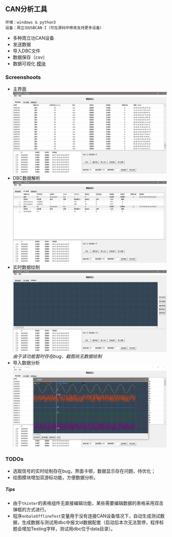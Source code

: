 ## CAN分析工具
    环境：windows & python3 
    设备：周立功USBCAN-I（可在源码中修改支持更多设备）
- 多种周立功CAN设备
- 发送数据
- 导入DBC文件
- 数据保存（csv）
- 数据可视化 [模块](https://github.com/hehenihao/pySnippets/tree/master/04_canvasPlot)

### Screenshoots
- 主界面
![pic1](screenshots/1.png)
- DBC数据解析
![pic2](screenshots/2.png)
- 实时数据绘制
![pic3](screenshots/plotSignalRealtime.png)
*由于该功能暂时存在bug，截图尚无数据绘制*
- 导入数据分析
![pic4](screenshots/importCSV.png)

### TODOs
- 选取信号的实时绘制存在bug，界面卡顿，数据显示存在问题，待优化；
- 绘图模块增加双游标功能，方便数据分析。

##### Tips
- 由于``tkinter``的表格组件无直接编辑功能，某些需要编辑数据的表格采用双击弹框的方式进行。
- 程序``enbaleOfflineTest``变量用于没有连接CAN设备情况下，自动生成测试数据，生成数据与测试用dbc中报文id数据配套（启动后本次无法暂停，程序标题会增加Testing字样，测试用dbc位于data目录）。